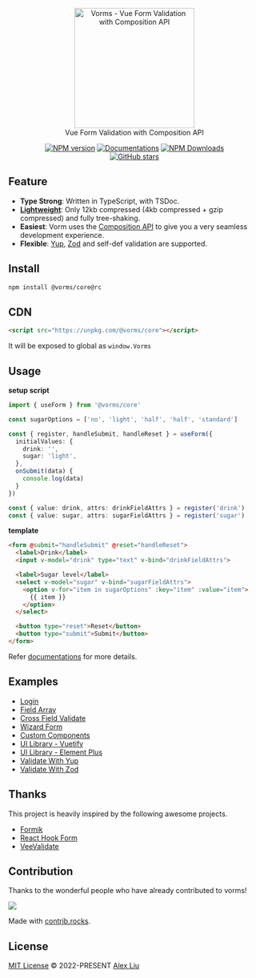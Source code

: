 <p align="center">
<a href="https://github.com/Mini-ghost/vorms"><img src="https://raw.githubusercontent.com/Mini-ghost/vorms/main/docs/public/logo.svg" alt="Vorms - Vue Form Validation with Composition API" width="240">
</a>
<br>
Vue Form Validation with Composition API
</p>

<p align="center">
<a href="https://www.npmjs.com/package/@vorms/core" target="__blank"><img src="https://img.shields.io/npm/v/@vorms/core/rc?color=34A88C&label=" alt="NPM version"></a>
<a href="https://vorms.mini-ghost.dev/" target="__blank"><img src="https://img.shields.io/static/v1?label=&message=docs&color=3D957F" alt="Documentations"></a>
<a href="https://www.npmjs.com/package/@vorms/core" target="__blank"><img alt="NPM Downloads" src="https://img.shields.io/npm/dm/@vorms/core?color=00629E&label="></a>
<br>
<a href="https://github.com//Mini-ghost/vorms" target="__blank"><img alt="GitHub stars" src="https://img.shields.io/github/stars/Mini-ghost/vorms?style=social"></a>
</p>

## Feature

- **Type Strong**: Written in TypeScript, with TSDoc.
- **[Lightweight](https://bundlephobia.com/package/@vorms/core@1.0.0-rc.2)**: Only 12kb compressed (4kb compressed + gzip compressed) and fully tree-shaking.
- **Easiest**: Vorm uses the [Composition API](https://vuejs.org/guide/extras/composition-api-faq.html) to give you a very seamless development experience.
- **Flexible**: [Yup](https://github.com/jquense/yup), [Zod](https://github.com/colinhacks/zod) and self-def validation are supported.

## Install

```bash
npm install @vorms/core@rc
```

## CDN

```html
<script src="https://unpkg.com/@vorms/core"></script>
```

It will be exposed to global as `window.Vorms`

## Usage

**setup script**

```ts
import { useForm } from '@vorms/core'

const sugarOptions = ['no', 'light', 'half', 'half', 'standard']

const { register, handleSubmit, handleReset } = useForm({
  initialValues: {
    drink: '',
    sugar: 'light',
  },
  onSubmit(data) {
    console.log(data)
  }
})

const { value: drink, attrs: drinkFieldAttrs } = register('drink')
const { value: sugar, attrs: sugarFieldAttrs } = register('sugar')
```

**template**

```html
<form @submit="handleSubmit" @reset="handleReset">
  <label>Drink</label>
  <input v-model="drink" type="text" v-bind="drinkFieldAttrs">

  <label>Sugar level</label>
  <select v-model="sugar" v-bind="sugarFieldAttrs">
    <option v-for="item in sugarOptions" :key="item" :value="item">
      {{ item }}
    </option>
  </select>

  <button type="reset">Reset</button>
  <button type="submit">Submit</button>
</form>
```

Refer [documentations](https://vorms.mini-ghost.dev/) for more details.

## Examples

- [Login](https://stackblitz.com/edit/vorms-login?file=src%2FApp.vue)
- [Field Array](https://stackblitz.com/edit/vorms-field-array?file=src%2FApp.vue)
- [Cross Field Validate](https://stackblitz.com/edit/vorms-corss-field-validate?file=src%2FApp.vue)
- [Wizard Form](https://stackblitz.com/edit/vorms-wizard-form?file=src%2FApp.vue)
- [Custom Components](https://stackblitz.com/edit/vorms-custom-components?file=src%2FApp.vue)
- [UI Library - Vuetify](https://stackblitz.com/edit/vorms-vuetify?file=src%2FApp.vue)
- [UI Library - Element Plus](https://stackblitz.com/edit/vorms-with-element-plus?file=src%2FApp.vue)
- [Validate With Yup](https://stackblitz.com/edit/vorms-validate-with-yup?file=src%2FApp.vue)
- [Validate With Zod](https://stackblitz.com/edit/vorms-validate-with-zod?file=src%2FApp.vue)

## Thanks

This project is heavily inspired by the following awesome projects.

- [Formik](https://github.com/jaredpalmer/formik)
- [React Hook Form](https://github.com/react-hook-form/react-hook-form)
- [VeeValidate](https://github.com/logaretm/vee-validate)

## Contribution

Thanks to the wonderful people who have already contributed to vorms!

<a href="https://github.com/mini-ghost/vorms/graphs/contributors">
  <img src="https://contrib.rocks/image?repo=mini-ghost/vorms" />
</a>

Made with [contrib.rocks](https://contrib.rocks).

## License

[MIT License](https://github.com/Mini-ghost/vorms/blob/main/LICENSE) © 2022-PRESENT [Alex Liu](https://github.com/Mini-ghost)
